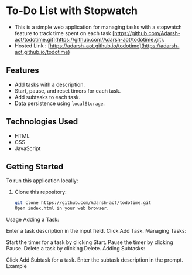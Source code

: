 # To-Do List with Stopwatch

- This is a simple web application for managing tasks with a stopwatch feature to track time spent on each task [https://github.com/Adarsh-aot/todotime.git](https://github.com/Adarsh-aot/todotime.git).
- Hosted Link : [https://adarsh-aot.github.io/todotime](https://adarsh-aot.github.io/todotime)

## Features

- Add tasks with a description.
- Start, pause, and reset timers for each task.
- Add subtasks to each task.
- Data persistence using `localStorage`.

## Technologies Used

- HTML
- CSS
- JavaScript

## Getting Started

To run this application locally:

1. Clone this repository:
   ```bash
   git clone https://github.com/Adarsh-aot/todotime.git
   Open index.html in your web browser.
Usage
Adding a Task:

Enter a task description in the input field.
Click Add Task.
Managing Tasks:

Start the timer for a task by clicking Start.
Pause the timer by clicking Pause.
Delete a task by clicking Delete.
Adding Subtasks:

Click Add Subtask for a task.
Enter the subtask description in the prompt.
Example
